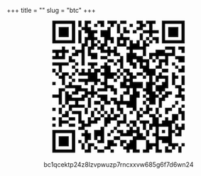 +++
title = ""
slug = "btc"
+++

<p align="center" width="100%"><img src="https://github.com/emanuelboderash/website/blob/master/static/images/btc.jpg?raw=true"/></p>

<p style="text-align: center;">bc1qcektp24z8lzvpwuzp7rncxxvw685g6f7d6wn24</p>